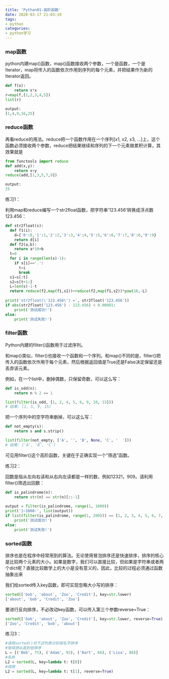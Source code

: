 ```yaml
---
title: 'Python01-高阶函数'
date: 2020-03-17 21:03:19
tags:
- python
categories:
- python学习
---
```


### map函数

python内建map()函数，map()函数接收两个参数，一个是函数，一个是Iterator，map将传入的函数依次作用到序列的每个元素，并把结果作为新的Iterator返回。

```python
def f(x):
	return x*x
r=map(f,[1,2,3,4,5])
list(r)

output:
[1,4,9,16,25]
```

### reduce函数

再看reduce的用法。reduce把一个函数作用在一个序列[x1, x2, x3, ...]上，这个函数必须接收两个参数，reduce把结果继续和序列的下一个元素做累积计算，其效果就是

```python
from functools import reduce
def add(x,y):
	return x+y
reduce(add,[1,3,5,7,9])

output:
25
```

练习1：

利用map和reduce编写一个str2float函数，把字符串'123.456'转换成浮点数123.456：

```python
def str2float(s):
  def f1(i):
    d={'0':0,'1':1,'2':2,'3':3,'4':4,'5':5,'6':6,'7':7,'8':8,'9':9}
    return d[i]
  def f2(a,b):
    return a*10+b
  t=0
  for i in range(len(s)-1):
    if s[i]=='.':
      t=i
      break
  s1=s[:t]
  s2=s[t+1:]
  L=len(s)-1-t
  return reduce(f2,map(f1,s1))+reduce(f2,map(f1,s2))*pow(10,-L)
  
print('str2float(\'123.456\') =', str2float('123.456'))
if abs(str2float('123.456') - 123.456) < 0.00001:
    print('测试成功!')
else:
    print('测试失败!')
```



### filter函数

Python内建的filter()函数用于过滤序列。

和map()类似，filter()也接收一个函数和一个序列。和map()不同的是，filter()把传入的函数依次作用于每个元素，然后根据返回值是True还是False决定保留还是丢弃该元素。

例如，在一个list中，删掉偶数，只保留奇数，可以这么写：

```python
def is_odd(n):
    return n % 2 == 1

list(filter(is_odd, [1, 2, 4, 5, 6, 9, 10, 15]))
# 结果: [1, 5, 9, 15]
```

把一个序列中的空字符串删掉，可以这么写：

```python
def not_empty(s):
    return s and s.strip()

list(filter(not_empty, ['A', '', 'B', None, 'C', '  ']))
# 结果: ['A', 'B', 'C']
```

可见用filter()这个高阶函数，关键在于正确实现一个“筛选”函数。

练习2：

回数是指从左向右读和从右向左读都是一样的数，例如12321，909。请利用filter()筛选出回数：



```python
def is_palindrome(n):
    return str(n) == str(n)[::-1]
  
output = filter(is_palindrome, range(1, 1000))
print('1~1000:', list(output))
if list(filter(is_palindrome, range(1, 200))) == [1, 2, 3, 4, 5, 6, 7, 8, 9, 11, 22, 33, 44, 55, 66, 77, 88, 99, 101, 111, 121, 131, 141, 151, 161, 171, 181, 191]:
    print('测试成功!')
else:
    print('测试失败!')
```



### sorted函数

排序也是在程序中经常用到的算法。无论使用冒泡排序还是快速排序，排序的核心是比较两个元素的大小。如果是数字，我们可以直接比较，但如果是字符串或者两个dict呢？直接比较数学上的大小是没有意义的，因此，比较的过程必须通过函数抽象出来

我们给sorted传入key函数，即可实现忽略大小写的排序：

```python
sorted(['bob', 'about', 'Zoo', 'Credit'], key=str.lower)
['about', 'bob', 'Credit', 'Zoo']
```

要进行反向排序，不必改动key函数，可以传入第三个参数reverse=True：

```python
sorted(['bob', 'about', 'Zoo', 'Credit'], key=str.lower, reverse=True)
['Zoo', 'Credit', 'bob', 'about']
```

练习3：

```python
#请用sorted()对下述列表分别按名字排序
#按成绩从高到低排序
L = [('Bob', 75), ('Adam', 92), ('Bart', 66), ('Lisa', 88)]
#名称
L2 = sorted(L, key=lambda t: t[0])
#成绩
L2 = sorted(L, key=lambda t: t[1], reverse=True)
```

